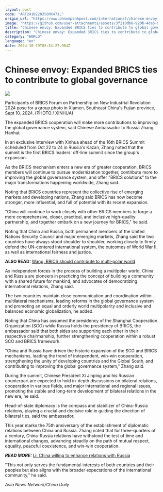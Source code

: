 ```yaml
---
layout: post
code: "ART2410220356MX47JL"
origin_url: "https://www.phnompenhpost.com/international/chinese-envoy-expanded-brics-ties-to-contribute-to-global-governance"
image: "https://github.com/user-attachments/assets/3f218db6-920b-4da5-924b-f4f3c71c1bb7"
title: "Chinese envoy: Expanded BRICS ties to contribute to global governance"
description: "​​Chinese envoy: Expanded BRICS ties to contribute to global governance​"
category: "WORLD"
language: "en"
date: 2024-10-29T08:54:27.984Z
---
```


# Chinese envoy: Expanded BRICS ties to contribute to global governance

![](https://github.com/user-attachments/assets/3923c214-9659-41df-bd36-9481c1f9e322)

Participants of BRICS Forum on Partnership on New Industrial Revolution 2024 pose for a group photo in Xiamen, Southeast China's Fujian province, Sept 10, 2024. (PHOTO / XINHUA)

The expanded BRICS cooperation will make more contributions to improving the global governance system, said Chinese Ambassador to Russia Zhang Hanhui.

In an exclusive interview with Xinhua ahead of the 16th BRICS Summit scheduled from Oct 22 to 24 in Russia's Kazan, Zhang noted that the summit is the first BRICS leaders' off-line summit since the group's expansion.

As the BRICS mechanism enters a new era of greater cooperation, BRICS members will continue to pursue modernization together, contribute more to improving the global governance system, and offer "BRICS solutions" to the major transformations happening worldwide, Zhang said.

Noting that BRICS countries represent the collective rise of emerging markets and developing nations, Zhang said BRICS has now become stronger, more influential, and full of potential with its recent expansion.

"China will continue to work closely with other BRICS members to forge a more comprehensive, closer, practical, and inclusive high-quality partnership, and together embark on a new journey for BRICS," he said.

Noting that China and Russia, both permanent members of the United Nations Security Council and major emerging markets, Zhang said the two countries have always stood shoulder to shoulder, working closely to firmly defend the UN-centered international system, the outcomes of World War II, as well as international fairness and justice.

**ALSO READ:** [Wang: BRICS should contribute to multi-polar world](https://www.chinadailyhk.com/hk/article/594038#Wang:-BRICS-should-contribute-to-multi-polar-world-2024-09-27)

As independent forces in the process of building a multipolar world, China and Russia are pioneers in practicing the concept of building a community with a shared future for mankind, and advocates of democratizing international relations, Zhang said.

The two countries maintain close communication and coordination within multilateral mechanisms, leading reforms in the global governance system and promoting an equal and orderly world multipolarity and inclusive and balanced economic globalization, he added.

Noting that China has assumed the presidency of the Shanghai Cooperation Organization (SCO) while Russia holds the presidency of BRICS, the ambassador said that both sides are supporting each other in their respective chairmanship, further strengthening cooperation within a robust SCO and BRICS framework.

"China and Russia have driven the historic expansion of the SCO and BRICS mechanisms, leading the trend of independent, win-win cooperation, strengthening the unity of developing countries and the Global South, and contributing to improving the global governance system," Zhang said.

During the summit, Chinese President Xi Jinping and his Russian counterpart are expected to hold in-depth discussions on bilateral relations, cooperation in various fields, and major international and regional issues, promoting the stable and long-term development of bilateral relations in the new era, he said.

Head-of-state diplomacy is the compass and stabilizer of China-Russia relations, playing a crucial and decisive role in guiding the direction of bilateral ties, said the ambassador.

This year marks the 75th anniversary of the establishment of diplomatic relations between China and Russia. Zhang noted that for three-quarters of a century, China-Russia relations have withstood the test of time and international changes, advancing steadily on the path of mutual respect, equality, peaceful coexistence, and win-win cooperation.

_**READ MORE:**_ [Li: China willing to enhance relations with Russia](https://www.chinadailyhk.com/hk/article/595446#Li:-China-willing-to-enhance-relations-with-Russia-2024-10-16)

"This not only serves the fundamental interests of both countries and their peoples but also aligns with the broader expectations of the international community," he said.

_Asia News Network/China Daily_